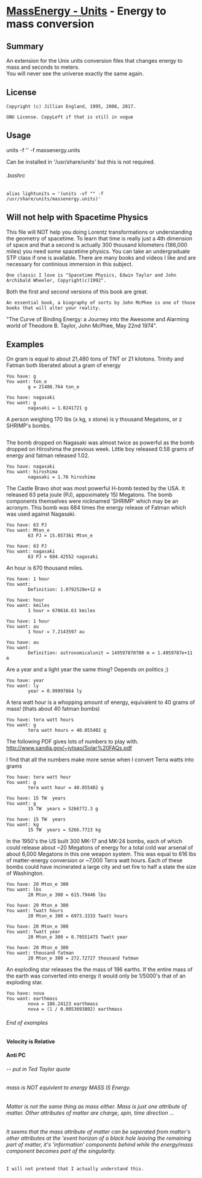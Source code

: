 [MassEnergy - Units](http://www.hyperfaceted.com/) - Energy to mass conversion
==============================================================================
Summary
-------

An extension for the Unix units conversion files that changes 
energy to mass and seconds to meters.  
    You will never see the universe exactly the same again.

License
-------
    Copyright (c) Jillian England, 1995, 2008, 2017. 

    GNU License. CopyLeft if that is still in vogue 

Usage
-----
units -f '' -f massenergy.units

Can be installed in '/usr/share/units' but this is not required.

###### .bashrc
```
alias lightunits = '(units -vf "" -f /usr/share/units/massenergy.units)'
```

Will not help with Spacetime Physics
------------------------------------

This file will NOT help you doing Lorentz transformations or understanding
the geometry of spacetime. To learn that time is really just a 4th dimension
of space and that a second is actually 300 thousand kilometers (186,000 miles) 
you need some spacetime physics. You can take an undergraduate STP class if one is 
available.  There are many books and videos I like and are necessary for continious
immersion in this subject.  

	One classic I love is "Spacetime Physics, Edwin Taylor and John Archibald Wheeler, Copyright(c)1992".
Both the first and second versions of this book are great.

	An essential book, a biography of sorts by John McPhee is one of those books that will alter your reality.
"The Curve of Binding Energy: a Journey into the Awesome and Alarming world of Theodore B. Taylor, John McPhee, May 22nd 1974".  

Examples
--------
 On gram is equal to about 21,480 tons of TNT or 21 kilotons.
 Trinity and Fatman both liberated about a gram of energy
```
You have: g
You want: ton_e
        g = 21480.764 ton_e

You have: nagasaki
You want: g
        nagasaki = 1.0241721 g
```
A person weighing 170 lbs (x kg, x stone) is y thousand Megatons, or z SHRIMP's bombs.
```
```
The bomb dropped on Nagasaki was almost twice as powerful as the bomb dropped on Hiroshima the previous week.
Little boy released 0.58 grams of energy and fatman released 1.02.
```
You have: nagasaki
You want: hiroshima
        nagasaki = 1.76 hiroshima
```
 The Castle Bravo shot was most powerful H-bomb tested by the USA. 
 It released 63 peta joule (PJ), appoximately 15) Megatons.
	 The bomb components themselves were nicknamed 'SHRIMP' which may be an acronym.
 This bomb was 684 times the energy release of Fatman which was used against Nagasaki. 
```
You have: 63 PJ
You want: Mton_e
        63 PJ = 15.057361 Mton_e

You have: 63 PJ
You want: nagasaki
        63 PJ = 684.42552 nagasaki
```
 An hour is 670 thousand miles. 
```
You have: 1 hour
You want:
        Definition: 1.0792528e+12 m

You have: hour
You want: kmiles
        1 hour = 670616.63 kmiles

You have: 1 hour
You want: au
        1 hour = 7.2143597 au

You have: au
You want:
        Definition: astronomicalunit = 149597870700 m = 1.4959787e+11 m
```
 Are a year and a light year the same thing?  Depends on politics ;)
```
You have: year
You want: ly
        year = 0.99997864 ly
```
 A tera watt hour is a whopping amount of energy, equivalent to 40 grams of mass! (thats about 40 fatman bombs)
```
You have: tera watt hours
You want: g
        tera watt hours = 40.055402 g
```
 The following PDF gives lots of numbers to play with.
  http://www.sandia.gov/~jytsao/Solar%20FAQs.pdf

 I find that all the numbers make more sense when I convert Terra watts into grams
 
```
You have: tera watt hour
You want: g
        tera watt hour = 40.055402 g

You have: 15 TW  years
You want: g
        15 TW  years = 5266772.3 g

You have: 15 TW  years
You want: kg
        15 TW  years = 5266.7723 kg
```
 In the 1950's the US built 300 MK-17 and MK-24 bombs, each of which could release 
 about ~20 Megatons of energy for a total cold war arsenal of about 6,000 Megatons 
 in this one weapon system. This was equal to 616 lbs of matter-energy conversion or ~7,000 
 Terra watt hours. Each of these bombs could have incinerated a large city and set fire
 to half a state the size of Washington.
```
You have: 20 Mton_e 300
You want: lbs
        20 Mton_e 300 = 615.79446 lbs
    
You have: 20 Mton_e 300
You want: Twatt hours
        20 Mton_e 300 = 6973.3333 Twatt hours

You have: 20 Mton_e 300
You want: Twatt year
        20 Mton_e 300 = 0.79551475 Twatt year
        
You have: 20 Mton_e 300
You want: thousand fatman
        20 Mton_e 300 = 272.72727 thousand fatman
```
An exploding star releases the the mass of 186 earths. If the entire mass of the earth 
was converted into energy it would only be 1/5000's that of an exploding star.
```
You have: nova
You want: earthmass
        nova = 186.24123 earthmass
        nova = (1 / 0.0053693802) earthmass        
```

###### End of examples
#### Velocity is Relative
#### Anti PC

###### -- put in Ted Taylor quote
###### mass is NOT equivlent to energy MASS IS Energy.
###### Matter is not the same thing as mass either. Mass is just one attribute of matter. Other attributes of matter are charge, spin, time direction ... 
###### It seems that the mass attribute of matter can be seperated from matter's other attributes at the 'event horizon of a black hole leaving the remaining part of matter, it's 'information' components behind while the energy/mass component becomes part of the singularity.
    I will not pretend that I actually understand this.
